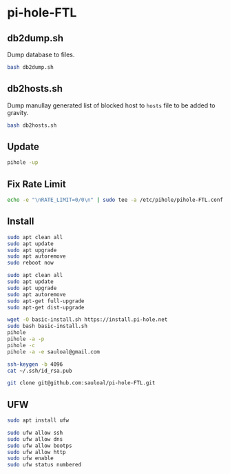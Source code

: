 # pi-hole-FTL

##  db2dump.sh

Dump database to files.

```sh
bash db2dump.sh
```

## db2hosts.sh

Dump manullay generated list of blocked host to `hosts` file to be added to gravity.

```sh
bash db2hosts.sh
```

## Update

```sh
pihole -up
```

## Fix Rate Limit

```sh
echo -e "\nRATE_LIMIT=0/0\n" | sudo tee -a /etc/pihole/pihole-FTL.conf
````

## Install

```sh
sudo apt clean all
sudo apt update
sudo apt upgrade
sudo apt autoremove
sudo reboot now

sudo apt clean all
sudo apt update
sudo apt upgrade
sudo apt autoremove
sudo apt-get full-upgrade
sudo apt-get dist-upgrade

wget -O basic-install.sh https://install.pi-hole.net
sudo bash basic-install.sh
pihole
pihole -a -p
pihole -c
pihole -a -e sauloal@gmail.com

ssh-keygen -b 4096
cat ~/.ssh/id_rsa.pub

git clone git@github.com:sauloal/pi-hole-FTL.git
```

## UFW

```sh
sudo apt install ufw

sudo ufw allow ssh
sudo ufw allow dns
sudo ufw allow bootps
sudo ufw allow http
sudo ufw enable
sudo ufw status numbered
```
